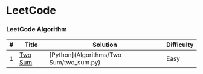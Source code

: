 # LeetCode

### LeetCode Algorithm

| #   | Title                                             | Solution                                | Difficulty |
| --- | ------------------------------------------------- | --------------------------------------- | ---------- |
| 1   | [Two Sum](https://leetcode.com/problems/two-sum/) | [Python](Algorithms/Two Sum/two_sum.py) | Easy       |
